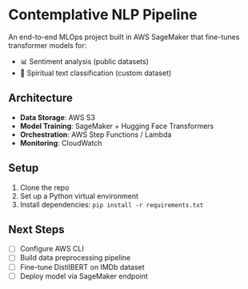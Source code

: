 # Contemplative NLP Pipeline

An end-to-end MLOps project built in AWS SageMaker that fine-tunes transformer models for:
- 📊 Sentiment analysis (public datasets)
- 📖 Spiritual text classification (custom dataset)

## Architecture
- **Data Storage**: AWS S3
- **Model Training**: SageMaker + Hugging Face Transformers
- **Orchestration**: AWS Step Functions / Lambda
- **Monitoring**: CloudWatch

## Setup
1. Clone the repo
2. Set up a Python virtual environment
3. Install dependencies: `pip install -r requirements.txt`

## Next Steps
- [ ] Configure AWS CLI
- [ ] Build data preprocessing pipeline
- [ ] Fine-tune DistilBERT on IMDb dataset
- [ ] Deploy model via SageMaker endpoint